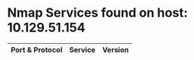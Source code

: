 # Nmap Services found on host: 10.129.51.154

Port & Protocol | Service | Version
--- | --- | ---



